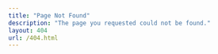 ```yaml
---
title: "Page Not Found"
description: "The page you requested could not be found."
layout: 404
url: /404.html
---
```

